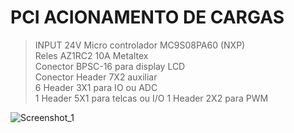 # PCI ACIONAMENTO DE CARGAS

> INPUT 24V
> Micro controlador MC9S08PA60 (NXP)  
> Reles AZ1RC2 10A Metaltex  
> Conector BPSC-16 para display LCD  
> Conector Header 7X2 auxiliar  
> 6 Header 3X1 para IO ou ADC  
> 1 Header 5X1 para telcas ou I/O
> 1 Header 2X2 para PWM




![Screenshot_1](https://user-images.githubusercontent.com/35855560/128878870-602ee8f1-2f71-40e5-9f5d-e4bddc189ae5.png)


